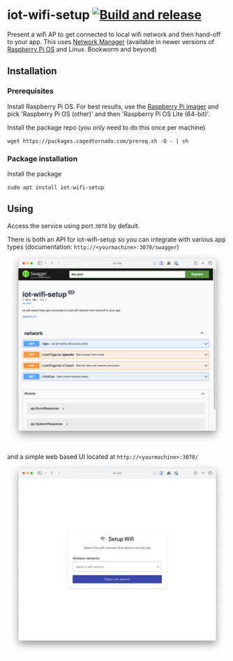 # iot-wifi-setup [![Build and release](https://github.com/danesparza/iot-wifi-setup/actions/workflows/release.yaml/badge.svg)](https://github.com/danesparza/iot-wifi-setup/actions/workflows/release.yaml)
Present a wifi AP to get connected to local wifi network and then hand-off to your app.  This uses [Network Manager](https://www.networkmanager.dev/) (available in newer versions of [Raspberry Pi OS](https://www.raspberrypi.com/software/) and Linux.  Bookworm and beyond)

## Installation
### Prerequisites
Install Raspberry Pi OS.  For best results, use the [Raspberry Pi imager](https://www.raspberrypi.com/software/) 
and pick 'Raspberry Pi OS (other)' and then 'Raspberry Pi OS Lite (64-bit)'.

Install the package repo (you only need to do this once per machine)
```
wget https://packages.cagedtornado.com/prereq.sh -O - | sh
```

### Package installation
Install the package
```
sudo apt install iot-wifi-setup
```

## Using 
Access the service using port `3070` by default.  

There is both an API for iot-wifi-setup so you can integrate with various app types (documentation: `http://<yourmachine>:3070/swagger`)
![swagger ui](swagger-ui.png)

and a simple web based UI located at `http://<yourmachine>:3070/`
![web based ui](setup-ui.png)
